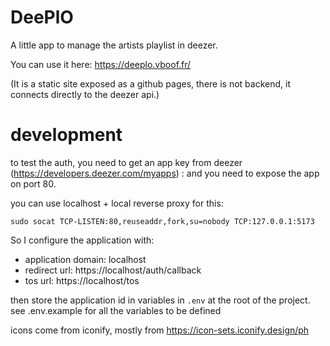 # DeePlO

A little app to manage the artists playlist in deezer.

You can use it here: https://deeplo.vboof.fr/

(It is a static site exposed as a github pages, there is not backend, it connects directly to the deezer api.)

# development

to test the auth, you need to get an app key from deezer (https://developers.deezer.com/myapps) :
and you need to expose the app on port 80.

you can use localhost + local reverse proxy for this:
```
sudo socat TCP-LISTEN:80,reuseaddr,fork,su=nobody TCP:127.0.0.1:5173
```

So I configure the application with:

- application domain: localhost
- redirect url: https://localhost/auth/callback
- tos url: https://localhost/tos

then store the application id  in variables in `.env` at the root of the project.
see .env.example for all the variables to be defined



icons come from iconify, mostly from https://icon-sets.iconify.design/ph                                                                                                                    
